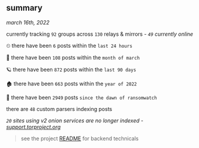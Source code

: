 
## summary
_march 16th, 2022_

currently tracking `92` groups across `130` relays & mirrors - _`49` currently online_

⏲ there have been `6` posts within the `last 24 hours`

🦈 there have been `108` posts within the `month of march`

🪐 there have been `872` posts within the `last 90 days`

🏚 there have been `663` posts within the `year of 2022`

🦕 there have been `2949` posts `since the dawn of ransomwatch`

there are `48` custom parsers indexing posts

_`20` sites using v2 onion services are no longer indexed - [support.torproject.org](https://support.torproject.org/onionservices/v2-deprecation/)_

> see the project [README](https://github.com/thetanz/ransomwatch#ransomwatch--) for backend technicals
